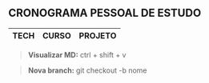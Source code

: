 ## CRONOGRAMA PESSOAL DE ESTUDO

| **TECH** | **CURSO** | **PROJETO** |
| --- | --- | --- |


> **Visualizar MD:** ctrl + shift + v

> **Nova branch:** git checkout -b nome 